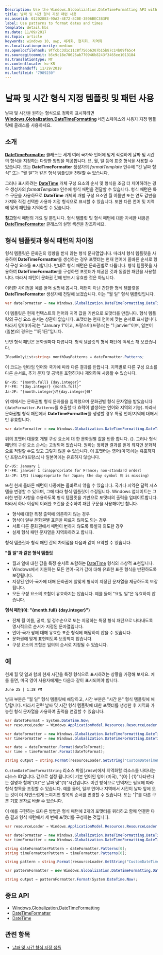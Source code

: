 ```yaml
---
Description: Use the Windows.Globalization.DateTimeFormatting API with custom templates and patterns to display dates and times in exactly the format you wish.
title: 날짜 및 시간 형식 지정 패턴 사용
ms.assetid: 012028B3-9DA2-4E72-8C0E-3E06BEC3B3FE
label: Use patterns to format dates and times
template: detail.hbs
ms.date: 11/09/2017
ms.topic: article
keywords: windows 10, uwp, 세계화, 현지화, 지역화
ms.localizationpriority: medium
ms.openlocfilehash: 9ffcbc3d1c11c8f756b6307b15b87c14b09f65c4
ms.sourcegitcommit: b5c9c18e70625ab770946b8243f3465ee1013184
ms.translationtype: MT
ms.contentlocale: ko-KR
ms.lasthandoff: 11/29/2018
ms.locfileid: "7989230"
---
```

# <a name="use-templates-and-patterns-to-format-dates-and-times"></a>날짜 및 시간 형식 지정 템플릿 및 패턴 사용

날짜 및 시간을 원하는 형식으로 정확히 표시하려면 [**Windows.Globalization.DateTimeFormatting**](/uwp/api/windows.globalization.datetimeformatting?branch=live) 네임스페이스와 사용자 지정 템플릿에 클래스를 사용하세요.

## <a name="introduction"></a>소개

[**DateTimeFormatter**](/uwp/api/windows.globalization.datetimeformatting?branch=live) 클래스는 세계 여러 국가와 언어에 맞게 적절하게 날짜 및 시간의 형식을 지정하는 다양한 방법을 제공합니다. 년, 월, 일 등에 표준 형식을 사용할 수 있습니다. 또는 **DateTimeFormatter** 생성자의 *formatTemplate* 인수에 "긴 날짜 형식" 또는 "월 일"과 같은 형식 템플릿을 전달할 수 있습니다.

그러나 표시하려는 [**DateTime**](/uwp/api/windows.foundation.datetime?branch=live) 개체 구성 요소의 순서 및 형식을 조금 더 제어하려는 경우 생성자의 *formatTemplate* 인수에 형식 패턴을 전달할 수 있습니다. 형식 패턴은 특수 구문을 사용하므로 **DateTime** 개체의 개별 구성 요소인 월 이름만 또는 연도 값만을 가져와 직접 선택한 사용자 지정 형식으로 표시할 수 있습니다. 또한 다른 언어 및 지역에 맞게 패턴을 지역화할 수 있습니다.

**참고**형식 패턴의 개요 일 뿐입니다. 형식 템플릿 및 형식 패턴에 대한 자세한 내용은 [**DateTimeFormatter**](/uwp/api/windows.globalization.datetimeformatting?branch=live) 클래스의 설명 섹션을 참조하세요.

## <a name="the-difference-between-format-templates-and-format-patterns"></a>형식 템플릿과 형식 패턴의 차이점

형식 템플릿은 문화권의 영향을 받지 않는 형식 문자열입니다. 따라서 형식 템플릿을 사용하여 **DateTimeFormatter**를 생성하는 경우 포맷터는 현재 언어에 올바른 순서로 형식 구성 요소를 표시합니다. 반대로 형식 패턴은 문화권별로 다릅니다. 형식 템플릿을 사용하여 **DateTimeFormatter**를 구성하면 포맷터가 제공된 것과 동일한 패턴을 사용합니다. 따라서 패턴이 문화권 간에 반드시 유효한 것은 아닙니다.

이러한 차이점을 예를 들어 설명해 봅시다. 패턴이 아닌 간단한 형식 템플릿을 **DateTimeFormatter** 생성자에 전달해 보겠습니다. 이는 "월 일" 형식 템플릿입니다.

```csharp
var dateFormatter = new Windows.Globalization.DateTimeFormatting.DateTimeFormatter("month day");
```

이 템플릿은 현재 컨텍스트의 언어와 지역 값을 기반으로 포맷터를 만듭니다. 형식 템플릿의 구성 요소 순서는 상관이 없습니다. 포맷터는 현재 언어에 맞는 순서로 표시합니다. 따라서 영어(미국)는 "January 1"이고, 프랑스어(프랑스)는 "1 janvier"이며, 일본어(일본)의 경우는 "1月1日"입니다.

반면 형식 패턴은 문화권마다 다릅니다. 형식 템플릿의 형식 패턴에 액세스 해 보겠습니다.

```csharp
IReadOnlyList<string> monthDayPatterns = dateFormatter.Patterns;
```

이 코드는 런타임 언어와 국가에 따라 다른 결과를 만듭니다. 지역별로 다른 구성 요소를 다른 순서로, 추가 문자 및 공백을 포함하거나 제외하여 사용할 수 있습니다.

```syntax
En-US: "{month.full} {day.integer}"
Fr-FR: "{day.integer} {month.full}"
Ja-JP: "{month.integer}月{day.integer}日"
```

위 예에서는 문화권별 형식 문자를을 입력했으며 문화권별 형식 문자열을 받았습니다(`dateFormatter.Patterns`를 호출할 때 효력이 발생하는 언어와 지역의 기능). 따라서 문화권별 형식 패턴에서 **DateTimeFormatter**를 생성할 경우 특정 언어/지역에 대해서만 유효합니다.

```csharp
var dateFormatter = new Windows.Globalization.DateTimeFormatting.DateTimeFormatter("{month.full} {day.integer}");
```

위의 포맷터 대괄호 개별 구성 요소에 대 한 문화권별 값을 반환 합니다. {}. 그러나 형식 패턴의 구성 요소 순서는 고정되어 있습니다. 원하는 정확한 결과를 얻게 되지만 문화적으로 적절할 수도 있고 그렇지 않을 수 있습니다. 이 포맷터는 영어(미국)에는 유효하지만 프랑스어(프랑스)나 일본어에는 유효하지 않습니다.

``` syntax
En-US: January 1
Fr-FR: janvier 1 (inappropriate for France; non-standard order)
Ja-JP: 1月1 (inappropriate for Japan; the day symbol 日 is missing)
```

또한 현재 올바른 패턴이 나중에는 올바르지 않을 수 있습니다. 국가나 지역은 달력 시스템을 변경할 수 있으며, 그에 따라 형식 템플릿이 수정됩니다. Windows 업데이트는 그러한 변경 사항을 수용하도록 형식 템플릿을 기반으로 포맷터의 출력을 업데이트합니다. 따라서 하나 이상의 이러한 조건을 준수하여 패턴 구문을 사용해야만 합니다.

-   형식에 대한 특정 출력에 의존하지 않는 경우
-   형식이 일부 문화권별 표준을 따르지 않아도 되는 경우
-   서로 다른 문화권에서 패턴이 변하지 않도록 특별히 의도한 경우
-   실제 형식 패턴 문자열을 지역화하려고 합니다.

형식 템플릿과 형식 패턴 간의 차이점을 다음과 같이 요약할 수 있습니다.

**"월 일"과 같은 형식 템플릿**

-   월과 일에 대한 값을 특정 순서로 포함하는 [DateTime](/uwp/api/windows.foundation.datetime?branch=live) 형식의 추상적 표현입니다.
-   Windows에서 지원하는 모든 언어-국가 값에 대해 유효한 표준 형식을 반환하도록 보장됩니다.
-   지정된 언어-국가에 대해 문화권에 알맞게 형식이 지정된 문자열을 제공하도록 보장됩니다.
-   모든 구성 요소의 조합이 유효하지는 않습니다. 예를 들어 "요일 일"은 유효하지 않습니다.

**형식 패턴(예: "{month.full} {day.integer}")**

-   전체 월 이름, 공백, 일 정수순으로 또는 지정하는 특정 형식 패턴으로 나타내도록 명시적으로 순서가 지정된 문자열입니다.
-   언어-국가 쌍에 대해 유효한 표준 형식에 해당하지 않을 수 있습니다.
-   문화권에 맞게 표현되도록 보장되지 않습니다.
-   구성 요소의 조합은 임의의 순서로 지정될 수 있습니다.

## <a name="examples"></a>예

현재 월 및 일과 함께 현재 시간을 특정 형식으로 표시하려는 상황을 가정해 보세요. 예를 들면, 미국 영어 사용자에게는 다음과 같이 표시되어야 합니다.

``` syntax
June 25 | 1:38 PM
```

날짜 부분은 "월 일" 형식 템플릿에 해당하고, 시간 부분은 "시간 분" 형식 템플릿에 해당합니다. 따라서 관련 날짜 및 시간 형식 템플릿에 대한 포맷터를 생성한 후 지역화 가능한 형식 문자열을 사용하여 출력을 연결할 수 있습니다.

```csharp
var dateToFormat = System.DateTime.Now;
var resourceLoader = Windows.ApplicationModel.Resources.ResourceLoader.GetForCurrentView();

var dateFormatter = new Windows.Globalization.DateTimeFormatting.DateTimeFormatter("month day");
var timeFormatter = new Windows.Globalization.DateTimeFormatting.DateTimeFormatter("hour minute");

var date = dateFormatter.Format(dateToFormat);
var time = timeFormatter.Format(dateToFormat);

string output = string.Format(resourceLoader.GetString("CustomDateTimeFormatString"), date, time);
```

`CustomDateTimeFormatString` 리소스 파일(.resw)에서 지역화할 리소스를 나타내는 리소스 ID입니다. 값으로 설정 됩니다이 기본 언어인 영어 (미국), "{0} | {1}"나타낸다는 설명과 함께"{0}"은 날짜 및"{1}"시간입니다. 이런 방식으로 번역자는 필요에 따라 형식 항목을 조정할 수 있습니다. 예를 들어, 일부 언어나 지역에서 시간이 날짜 앞에 오는 것이 더 자연스럽게 느껴지면 항목의 순서를 변경할 수 있습니다. 또는 "|"를 다른 구분 기호 문자로 바꿀 수 있습니다.

이 예를 구현하는 또다른 방법은 형식 패턴에 2개의 포맷터를 쿼리하고 함께 연결한 다음 결과 형식 패턴에서 세 번째 포맷터를 구성하는 것입니다.

```csharp
var resourceLoader = Windows.ApplicationModel.Resources.ResourceLoader.GetForCurrentView();

var dateFormatter = new Windows.Globalization.DateTimeFormatting.DateTimeFormatter("month day");
var timeFormatter = new Windows.Globalization.DateTimeFormatting.DateTimeFormatter("hour minute");

string dateFormatterPattern = dateFormatter.Patterns[0];
string timeFormatterPattern = timeFormatter.Patterns[0];

string pattern = string.Format(resourceLoader.GetString("CustomDateTimeFormatString"), dateFormatterPattern, timeFormatterPattern);

var patternFormatter = new Windows.Globalization.DateTimeFormatting.DateTimeFormatter(pattern);

string output = patternFormatter.Format(System.DateTime.Now);
```

## <a name="important-apis"></a>중요 API

* [Windows.Globalization.DateTimeFormatting](/uwp/api/windows.globalization.datetimeformatting?branch=live)
* [DateTimeFormatter](/uwp/api/windows.globalization.datetimeformatting?branch=live)
* [DateTime](/uwp/api/windows.foundation.datetime?branch=live)

## <a name="related-topics"></a>관련 항목

* [날짜 및 시간 형식 지정 샘플](http://go.microsoft.com/fwlink/p/?LinkId=231618)
